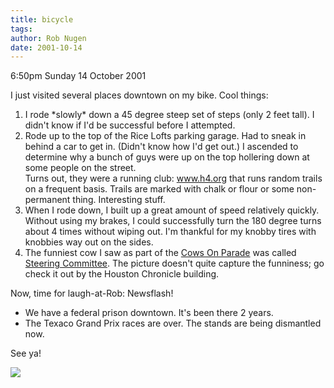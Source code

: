 ```yaml
---
title: bicycle
tags: 
author: Rob Nugen
date: 2001-10-14
---
```


<p class=date>6:50pm Sunday 14 October 2001</p>

<p>I just visited several places downtown on my bike. 
Cool things:</p>

<ol>
<li>I rode *slowly* down a 45 degree steep set of
steps (only 2 feet tall).  I didn't know if I'd be
successful before I attempted.</li>

<li>Rode up to the top of the Rice Lofts parking
garage.  Had to sneak in behind a car to get in. 
(Didn't know how I'd get out.)  I ascended to
determine why a bunch of guys were up on the top
hollering down at some people on the street.
<br>Turns out, they were a running club: <a
href="http://www.h4.org">www.h4.org</a> that runs
random trails on a frequent basis.  Trails are marked
with chalk or flour or some non-permanent thing. 
Interesting stuff.</li>

<li>When I rode down, I built up a great amount of
speed relatively quickly.  Without using my brakes, I
could successfully turn the 180 degree turns about 4
times without wiping out.  I'm thankful for my knobby
tires with knobbies way out on the sides.</li>

<li>The funniest cow I saw as part of the <a
href="http://www.cowparadehouston.com">Cows On
Parade</a> was called <a
href="http://www.cowparadehouston.com/cow/large/999">Steering
Committee</a>.  The picture doesn't quite capture the
funniness; go check it out by the Houston Chronicle
building.</li>
</ol>

<p>Now, time for laugh-at-Rob:  Newsflash!</p>

<ul>
<li>We have a federal prison downtown.  It's been
there 2 years.</li>

<li>The Texaco Grand Prix races are over.  The stands
are being dismantled now.</li>
</ul>

<p>See ya!</p>

<p><img src="/images/rob/wL-ROB.gif"/></p>
